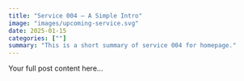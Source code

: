 ```yaml
---
title: "Service 004 — A Simple Intro"
image: "images/upcoming-service.svg"
date: 2025-01-15
categories: [""]
summary: "This is a short summary of service 004 for homepage."
---
```


Your full post content here...
